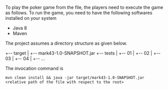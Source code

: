 To play the poker game from the file, the players need to execute the game as follows. To run the
game, you need to have the following softwares installed on your system

* Java 8
* Maven

The project assumes a directory structure as given below.

+-- target
|   +-- mark43-1.0-SNAPSHOT.jar
+-- tests
|   +-- 01
|   +-- 02
|   +-- 03
|   +-- 04
|   +--  ... <Many more files>

The invocation command is
```
mvn clean install && java -jar target/mark43-1.0-SNAPSHOT.jar <relative path of the file with respect to the root>
```





